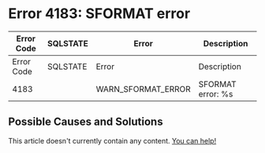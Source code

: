 
# Error 4183: SFORMAT error


| Error Code | SQLSTATE | Error | Description |
| --- | --- | --- | --- |
| Error Code | SQLSTATE | Error | Description |
| 4183 |  | WARN_SFORMAT_ERROR | SFORMAT error: %s |




## Possible Causes and Solutions


This article doesn't currently contain any content. [You can help!](/en/writing-and-editing-knowledge-base-articles/)

